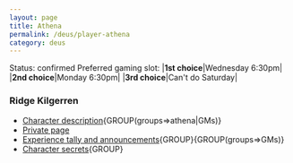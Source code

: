 ```yaml
---
layout: page
title: Athena
permalink: /deus/player-athena
category: deus
---
```

Status: confirmed
Preferred gaming slot:
|__1st choice__|Wednesday 6:30pm|
|__2nd choice__|Monday 6:30pm|
|__3rd choice__|Can't do Saturday|
### Ridge Kilgerren
* [Character description](char-public-athena){GROUP(groups=&gt;athena|GMs)}
* [Private page](char-private-athena)
* [Experience tally and announcements](announce-athena){GROUP}{GROUP(groups=&gt;GMs)}
* [Character secrets](char-secrets-athena){GROUP}

